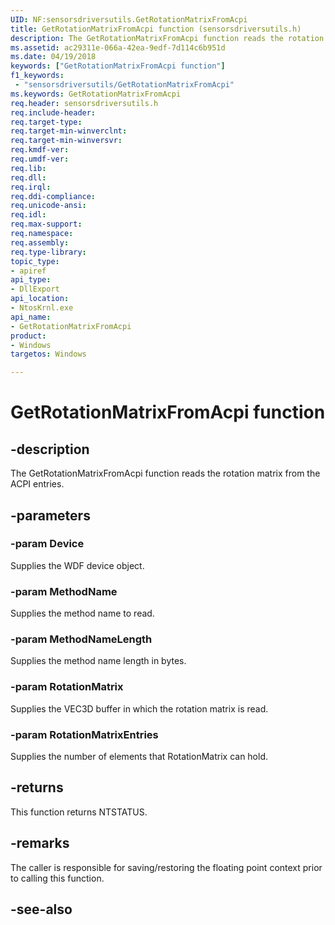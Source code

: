 ```yaml
---
UID: NF:sensorsdriversutils.GetRotationMatrixFromAcpi
title: GetRotationMatrixFromAcpi function (sensorsdriversutils.h)
description: The GetRotationMatrixFromAcpi function reads the rotation matrix from the ACPI entries.
ms.assetid: ac29311e-066a-42ea-9edf-7d114c6b951d
ms.date: 04/19/2018
keywords: ["GetRotationMatrixFromAcpi function"]
f1_keywords:
 - "sensorsdriversutils/GetRotationMatrixFromAcpi"
ms.keywords: GetRotationMatrixFromAcpi
req.header: sensorsdriversutils.h
req.include-header:
req.target-type:
req.target-min-winverclnt:
req.target-min-winversvr:
req.kmdf-ver:
req.umdf-ver:
req.lib:
req.dll:
req.irql:
req.ddi-compliance:
req.unicode-ansi:
req.idl:
req.max-support:
req.namespace:
req.assembly:
req.type-library:
topic_type:
- apiref
api_type:
- DllExport
api_location:
- NtosKrnl.exe
api_name:
- GetRotationMatrixFromAcpi
product: 
- Windows
targetos: Windows

---
```


# GetRotationMatrixFromAcpi function


## -description

The GetRotationMatrixFromAcpi function reads the rotation matrix from the ACPI entries.

## -parameters

### -param Device

Supplies the WDF device object.

### -param MethodName

Supplies the method name to read.

### -param MethodNameLength

Supplies the method name length in bytes.

### -param RotationMatrix

Supplies the VEC3D buffer in which the rotation matrix is read.

### -param RotationMatrixEntries

Supplies the number of elements that RotationMatrix can hold.

## -returns

This function returns NTSTATUS.

## -remarks

The caller is responsible for saving/restoring the floating point context prior to calling this function.

## -see-also
